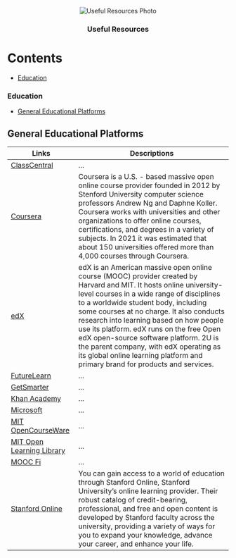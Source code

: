 <p align="center">
    <img src="logo/" alt="Useful Resources Photo">
</p>
<h3 align="center">Useful Resources</h3>

# Contents

- [Education](https://github.com/IT-Community-of-Uzbekistan/useful-resources/edit/main/README.md#education)

### Education
- [General Educational Platforms]()

## General Educational Platforms

| Links | Descriptions |
| ------------ | ------------ |
| [ClassCentral](https://www.classcentral.com/) | ... |
| [Coursera](https://www.coursera.org/) | Coursera is a U.S. - based massive open online course provider founded in 2012 by Stenford University computer science professors Andrew Ng and Daphne Koller. Coursera works with universities and other organizations to offer online courses, certifications, and degrees in a variety of subjects. In 2021 it was estimated that about 150 universities offered more than 4,000 courses through Coursera. |
| [edX](https://www.edx.org/) | edX is an American massive open online course (MOOC) provider created by Harvard and MIT. It hosts online university-level courses in a wide range of disciplines to a worldwide student body, including some courses at no charge. It also conducts research into learning based on how people use its platform. edX runs on the free Open edX open-source software platform. 2U is the parent company, with edX operating as its global online learning platform and primary brand for products and services. |
| [FutureLearn](https://www.futurelearn.com) | ... |
| [GetSmarter](https://www.getsmarter.com/) | ... |
| [Khan Academy](https://www.khanacademy.org/) | ... |
| [Microsoft](https://learn.microsoft.com/en-us/) | ... |
| [MIT OpenCourseWare](https://ocw.mit.edu/) | ... |
| [MIT Open Learning Library](https://openlearninglibrary.mit.edu/) | ... |
| [MOOC Fi](https://www.mooc.fi/en/) | ... |
| [Stanford Online](https://online.stanford.edu/) | You can gain access to a world of education through Stanford Online, Stanford University’s online learning provider. Their robust catalog of credit-bearing, professional, and free and open content is developed by Stanford faculty across the university, providing a variety of ways for you to expand your knowledge, advance your career, and enhance your life. |
